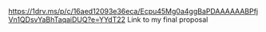 https://1drv.ms/p/c/16aed12093e36eca/Ecpu45Mg0a4ggBaPDAAAAAABPfjVn1QDsvYaBhTaqaiDUQ?e=YYdT22
Link to my final proposal
